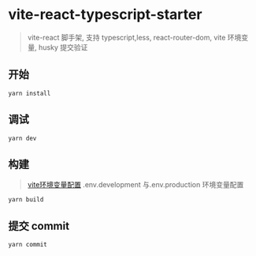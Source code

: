 # vite-react-typescript-starter

> vite-react 脚手架, 支持 typescript,less, react-router-dom, vite 环境变量, husky 提交验证

## 开始

```shell
yarn install
```

## 调试

```shell
yarn dev
```

## 构建
> [vite环境变量配置](https://cn.vitejs.dev/guide/env-and-mode.html)
> .env.development 与.env.production 环境变量配置


```shell
yarn build
```

## 提交 commit

```shell
yarn commit
```
